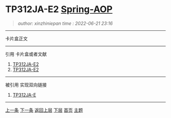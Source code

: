 TP312JA-E2 [Spring-AOP](TP312JA-E2.note.md)
=======================================
> *author: xinzhiniepan*
> *time  : 2022-06-21 23:16*
---------------------------------------
卡片盒正文

---------------------------------------
引用
卡片盒或者文献
1. [TP312JA-E2](TP312JA-E2.note.md)
1. [TP312JA-E2](TP312JA-E2.note.md)

---------------------------------------
被引用
实现双向链接
1. [TP312JA-E](TP312JA-E.topic.idx.md)

---------------------------------------
[上一条](TP312JA-E1.note.md)      [下一条](TP312JA-E3.note.md)
[返回上层](TP312JA-E.topic.idx.md)    [下层](TP312JA-E2A.note.md)
[首页](cardcode.idx.md)        [主题](TP312JA-E.topic.idx.md)
